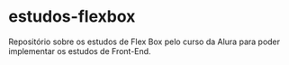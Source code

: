 # estudos-flexbox

Repositório sobre os estudos de Flex Box pelo curso da Alura para poder implementar os estudos de Front-End.
